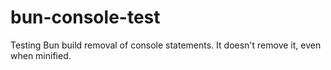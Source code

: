 # bun-console-test

Testing Bun build removal of console statements. It doesn't remove it, even when minified.

